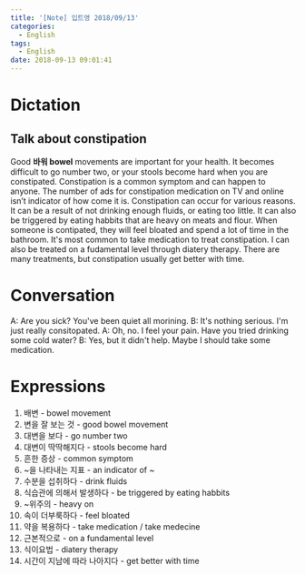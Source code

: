 ```yaml
---
title: '[Note] 입트영 2018/09/13'
categories:
  - English
tags:
  - English
date: 2018-09-13 09:01:41
---
```


# Dictation

## Talk about constipation

Good **바워 bowel** movements are important for your health. It becomes difficult to go number two, or your stools become hard when you are constipated. Constipation is a common symptom and can happen to anyone. The number of ads for constipation medication on TV and online isn’t indicator of how come it is. Constipation can occur for various reasons. It can be a result of not drinking enough fluids, or eating too little. It can also be triggered by eating habbits that are heavy on meats and flour. When someone is contipated, they will feel bloated and spend a lot of time in the bathroom. It's most common to take medication to treat constipation. I can also be treated on a fudamental level through diatery therapy. There are many treatments, but constipation usually get better with time.
​

# Conversation

A: Are you sick? You've been quiet all morining.
B: It's nothing serious. I'm just really consitopated.
A: Oh, no. I feel your pain. Have you tried drinking some cold water?
B: Yes, but it didn't help. Maybe I should take some medication.

# Expressions

1. 배변 - bowel movement
2. 변을 잘 보는 것 - good bowel movement
3. 대변을 보다 - go number two
4. 대변이 딱딱해지다 - stools become hard
5. 흔한 증상 - common symptom
6. ~을 나타내는 지표 - an indicator of ~
7. 수분을 섭취하다 - drink fluids
8. 식습관에 의해서 발생하다 - be triggered by eating habbits
9. ~위주의 - heavy on
10. 속이 더부룩하다 - feel bloated
11. 약을 복용하다 - take medication / take medecine
12. 근본적으로 - on a fundamental level
13. 식이요법 - diatery therapy
14. 시간이 지남에 따라 나아지다 - get better with time